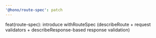 ```yaml
---
'@hono/route-spec': patch
---
```


feat(route-spec): introduce withRouteSpec (describeRoute + request validators + describeResponse-based response validation)
